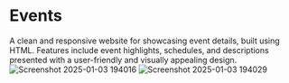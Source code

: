 # Events
A clean and responsive website for showcasing event details, built using HTML. Features include event highlights, schedules, and descriptions presented with a user-friendly and visually appealing design.
![Screenshot 2025-01-03 194016](https://github.com/user-attachments/assets/c3bd140a-aa75-42ce-b9fd-17f48e5bba7a)
![Screenshot 2025-01-03 194029](https://github.com/user-attachments/assets/9b1c6784-aca4-497c-9410-4c0e8b89c81d)
